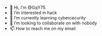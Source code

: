 - 👋 Hi, I’m @GqY75
- 👀 I’m interested in hack
- 🌱 I’m currently learning cybercecurity
- 💞️ I’m looking to collaborate on with nobody
- 📫 How to reach me on my email

<!---
GqY75/GqY75 is a ✨ special ✨ repository because its `README.md` (this file) appears on your GitHub profile.
You can click the Preview link to take a look at your changes.
--->
